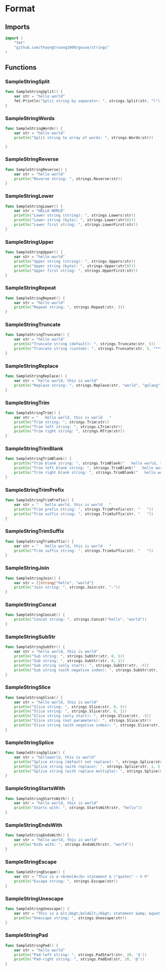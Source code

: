 # Format

## Imports

```go
import (
	"fmt"
	"github.com/thuongtruong1009/gouse/strings"
)
```
## Functions


### SampleStringSplit

```go
func SampleStringSplit() {
	var str = "hello world"
	fmt.Println("Split string by separator: ", strings.Split(str, "l"))
}
```

### SampleStringWords

```go
func SampleStringWords() {
	var str = "hello world"
	println("Split string to array of words: ", strings.Words(str))

}
```

### SampleStringReverse

```go
func SampleStringReverse() {
	var str = "hello world"
	println("Reverse string: ", strings.Reverse(str))
}
```

### SampleStringLower

```go
func SampleStringLower() {
	var str = "HELLO WORLD"
	println("Lower string (string): ", strings.Lowers(str))
	println("Lower string (byte): ", strings.Lower(str[0]))
	println("Lower first string: ", strings.LowerFirst(str))
}
```

### SampleStringUpper

```go
func SampleStringUpper() {
	var str = "hello world"
	println("Upper string (string): ", strings.Uppers(str))
	println("Upper string (byte): ", strings.Upper(str[0]))
	println("Upper first string: ", strings.UpperFirst(str))
}
```

### SampleStringRepeat

```go
func SampleStringRepeat() {
	var str = "hello world"
	println("Repeat string: ", strings.Repeat(str, 3))
}
```

### SampleStringTruncate

```go
func SampleStringTruncate() {
	var str = "hello world"
	println("Truncate string (default): ", strings.Truncate(str, 5))
	println("Truncate string (custom): ", strings.Truncate(str, 5, "***"))
}
```

### SampleStringReplace

```go
func SampleStringReplace() {
	var str = "hello world, this is world"
	println("Replace string: ", strings.Replace(str, "world", "golang"))
}
```

### SampleStringTrim

```go
func SampleStringTrim() {
	var str = "   hello world, this is world   "
	println("Trim string: ", strings.Trim(str))
	println("Trim left string: ", strings.LTrim(str))
	println("Trim right string: ", strings.RTrim(str))
}
```

### SampleStringTrimBlank

```go
func SampleStringTrimBlank() {
	println("Trim blank string: ", strings.TrimBlank("   hello world, this is world   "))
	println("Trim left blank string: ", strings.TrimBlank("   hello world, this is world   \t"))
	println("Trim right blank string: ", strings.TrimBlank("   hello world, this is world   \n"))
}
```

### SampleStringTrimPrefix

```go
func SampleStringTrimPrefix() {
	var str = "   hello world, this is world   "
	println("Trim prefix string: ", strings.TrimPrefix(str, "   "))
	println("Trim suffix string: ", strings.TrimSuffix(str, "   "))
}
```

### SampleStringTrimSuffix

```go
func SampleStringTrimSuffix() {
	var str = "   hello world, this is world   "
	println("Trim suffix string: ", strings.TrimSuffix(str, "   "))
}
```

### SampleStringJoin

```go
func SampleStringJoin() {
	var str = []string{"hello", "world"}
	println("Join string: ", strings.Join(str, "-"))
}
```

### SampleStringConcat

```go
func SampleStringConcat() {
	println("Concat string: ", strings.Concat("hello", "world"))
}
```

### SampleStringSubStr

```go
func SampleStringSubStr() {
	var str = "hello world, this is world"
	println("Sub string: ", strings.SubStr(str, 0, 5))
	println("Sub string: ", strings.SubStr(str, 0, 1))
	println("Sub string (only start): ", strings.SubStr(str, -5))
	println("Sub string (with negative index): ", strings.SubStr(str, -5, -1))
}
```

### SampleStringSlice

```go
func SampleStringSlice() {
	var str = "hello world, this is world"
	println("Slice string: ", strings.Slice(str, 0, 5))
	println("Slice string: ", strings.Slice(str, 0, 1))
	println("Slice string (only start): ", strings.Slice(str, -5))
	println("Slice string (not parameters): ", strings.Slice(str))
	println("Slice string (with negative index): ", strings.Slice(str, -5, -1))
}
```

### SampleStringSplice

```go
func SampleStringSplice() {
	var str = "helloworld, this is world"
	println("Splice string (default not replace): ", strings.Splice(str, 0, 5))
	println("Splice string (with replace): ", strings.Splice(str, 1, 5, "golang"))
	println("Splice string (with replace multiple): ", strings.Splice(str, 1, 5, "golang1", "golang2"))
}
```

### SampleStringStartsWith

```go
func SampleStringStartsWith() {
	var str = "hello world, this is world"
	println("Starts with: ", strings.StartsWith(str, "hello"))
}
```

### SampleStringEndsWith

```go
func SampleStringEndsWith() {
	var str = "hello world, this is world"
	println("Ends with: ", strings.EndsWith(str, "world"))
}
```

### SampleStringEscape

```go
func SampleStringEscape() {
	var str = "This is a <b>bold</b> statement & \"quote\" – © ®"
	println("Escape string: ", strings.Escape(str))
}
```

### SampleStringUnescape

```go
func SampleStringUnescape() {
	var str = "This is a &lt;b&gt;bold&lt;/b&gt; statement &amp; &quot;quote&quot; – © ®"
	println("Unescape string: ", strings.Unescape(str))
}
```

### SampleStringPad

```go
func SampleStringPad() {
	var str = "hello world"
	println("Pad-left string: ", strings.PadStart(str, 20, '$'))
	println("Pad-right string: ", strings.PadEnd(str, 20, '@'))
}
```
